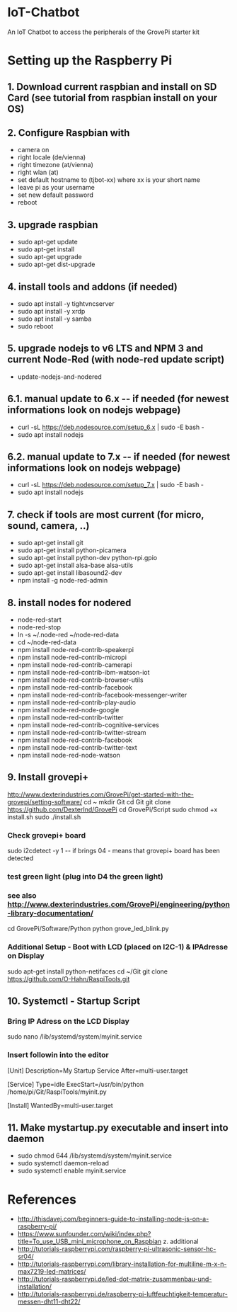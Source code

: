 # IoT-Chatbot
An IoT Chatbot to access the peripherals of the GrovePi starter kit

# Setting up the Raspberry Pi

## 1. Download current raspbian and install on SD Card (see tutorial from raspbian install on your OS)

## 2. Configure Raspbian with
- camera on
- right locale (de/vienna)
- right timezone (at/vienna)
- right wlan (at)
- set default hostname to (tjbot-xx) where xx is your short name
- leave pi as your username
- set new default password
- reboot

## 3. upgrade raspbian
- sudo apt-get update
- sudo apt-get install
- sudo apt-get upgrade
- sudo apt-get dist-upgrade

## 4. install tools and addons (if needed)
- sudo apt install -y tightvncserver
- sudo apt install -y xrdp
- sudo apt install -y samba
- sudo reboot

## 5. upgrade nodejs to v6 LTS and NPM 3 and current Node-Red (with node-red update script)
- update-nodejs-and-nodered

## 6.1. manual update to 6.x -- if needed  (for newest informations look on nodejs webpage)
- curl -sL https://deb.nodesource.com/setup_6.x | sudo -E bash -
- sudo apt install nodejs

## 6.2. manual update to 7.x -- if needed  (for newest informations look on nodejs webpage)
- curl -sL https://deb.nodesource.com/setup_7.x | sudo -E bash -
- sudo apt install nodejs

## 7. check if tools are most current (for micro, sound, camera, ..)
- sudo apt-get install git
- sudo apt-get install python-picamera
- sudo apt-get install python-dev python-rpi.gpio
- sudo apt-get install alsa-base alsa-utils
- sudo apt-get install libasound2-dev
- npm install -g node-red-admin

## 8. install nodes for nodered
- node-red-start
- node-red-stop
- ln -s ~/.node-red ~/node-red-data
- cd ~/node-red-data
- npm install node-red-contrib-speakerpi
- npm install node-red-contrib-micropi
- npm install node-red-contrib-camerapi
- npm install node-red-contrib-ibm-watson-iot
- npm install node-red-contrib-browser-utils
- npm install node-red-contrib-facebook        
- npm install node-red-contrib-facebook-messenger-writer 
- npm install node-red-contrib-play-audio     
- npm install node-red-node-google
- npm install node-red-contrib-twitter
- npm install node-red-contrib-cognitive-services         
- npm install node-red-contrib-twitter-stream
- npm install node-red-contrib-facebook                   
- npm install node-red-contrib-twitter-text
- npm install node-red-node-watson

## 9. Install grovepi+
http://www.dexterindustries.com/GrovePi/get-started-with-the-grovepi/setting-software/
cd ~
mkdir Git
cd Git
git clone https://github.com/DexterInd/GrovePi
cd GrovePi/Script
sudo chmod +x install.sh
sudo ./install.sh

### Check grovepi+ board
sudo i2cdetect -y 1
-- if brings 04 - means that grovepi+ board has been detected

### test green light (plug into D4 the green light)
### see also http://www.dexterindustries.com/GrovePi/engineering/python-library-documentation/
cd GrovePi/Software/Python
python grove_led_blink.py

### Additional Setup - Boot with LCD (placed on I2C-1) & IPAdresse on Display
sudo apt-get install python-netifaces
cd ~/Git
git clone https://github.com/O-Hahn/RaspiTools.git

## 10. Systemctl - Startup Script
### Bring IP Adress on the LCD Display
sudo nano /lib/systemd/system/myinit.service

### Insert followin into the editor
[Unit]
Description=My Startup Service
After=multi-user.target

[Service]
Type=idle
ExecStart=/usr/bin/python /home/pi/Git/RaspiTools/myinit.py

[Install]
WantedBy=multi-user.target

## 11. Make mystartup.py executable and insert into daemon
- sudo chmod 644 /lib/systemd/system/myinit.service
- sudo systemctl daemon-reload
- sudo systemctl enable myinit.service

# References
- http://thisdavej.com/beginners-guide-to-installing-node-js-on-a-raspberry-pi/
- https://www.sunfounder.com/wiki/index.php?title=To_use_USB_mini_microphone_on_Raspbian
z. additional
- http://tutorials-raspberrypi.com/raspberry-pi-ultrasonic-sensor-hc-sr04/
- http://tutorials-raspberrypi.com/library-installation-for-multiline-m-x-n-max7219-led-matrices/
- http://tutorials-raspberrypi.de/led-dot-matrix-zusammenbau-und-installation/
- http://tutorials-raspberrypi.de/raspberry-pi-luftfeuchtigkeit-temperatur-messen-dht11-dht22/




